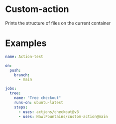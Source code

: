# Custom-action
Prints the structure of files on the current container

# Examples
```yml
name: Action-test

on:
  push:
    branch:
      - main

jobs:
  tree:
    name: "Tree checkout"
    runs-on: ubuntu-latest
    steps:
      - uses: actions/checkout@v3
      - uses: NawlFountains/custom-action@main
```






